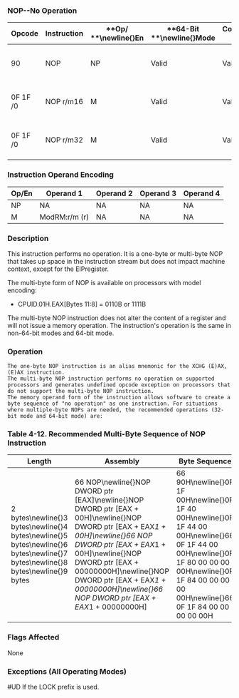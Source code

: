 ### NOP--No Operation


|**Opcode**|**Instruction**|**Op/ **\newline{}**En**|**64-Bit **\newline{}**Mode**|**Compat/**\newline{}**Leg Mode**|**Description**|
|----------|---------------|------------------------|-----------------------------|---------------------------------|---------------|
|90|NOP|NP|Valid|Valid|One byte no-operation instruction.|
|0F 1F /0|NOP r/m16|M|Valid|Valid|Multi-byte no-operation instruction.|
|0F 1F /0|NOP r/m32|M|Valid|Valid|Multi-byte no-operation instruction.|
### Instruction Operand Encoding


|Op/En|Operand 1|Operand 2|Operand 3|Operand 4|
|-----|---------|---------|---------|---------|
|NP|NA|NA|NA|NA|
|M|ModRM:r/m (r)|NA|NA|NA|
### Description


This instruction performs no operation. It is a one-byte or multi-byte NOP that takes up space in the instruction stream but does not impact machine context, except for the EIPregister.

The multi-byte form of NOP is available on processors with model encoding:

*  CPUID.01H.EAX[Bytes 11:8] = 0110B or 1111B

The multi-byte NOP instruction does not alter the content of a register and will not issue a memory operation. The instruction's operation is the same in non-64-bit modes and 64-bit mode.


### Operation

```info-verb
The one-byte NOP instruction is an alias mnemonic for the XCHG (E)AX, (E)AX instruction.
The multi-byte NOP instruction performs no operation on supported processors and generates undefined opcode exception on processors that do not support the multi-byte NOP instruction.
The memory operand form of the instruction allows software to create a byte sequence of "no operation" as one instruction. For situations where multiple-byte NOPs are needed, the recommended operations (32-bit mode and 64-bit mode) are: 
```
### Table 4-12.  Recommended Multi-Byte Sequence of NOP Instruction


|**Length**|**Assembly**|**Byte Sequence**|
|----------|------------|-----------------|
|2 bytes\newline{}3 bytes\newline{}4 bytes\newline{}5 bytes\newline{}6 bytes\newline{}7 bytes\newline{}8 bytes\newline{}9 bytes|66 NOP\newline{}NOP DWORD ptr [EAX]\newline{}NOP DWORD ptr [EAX + 00H]\newline{}NOP DWORD ptr [EAX + EAX*1 + 00H]\newline{}66 NOP DWORD ptr [EAX + EAX*1 + 00H]\newline{}NOP DWORD ptr [EAX + 00000000H]\newline{}NOP DWORD ptr [EAX + EAX*1 + 00000000H]\newline{}66 NOP DWORD ptr [EAX + EAX*1 + 00000000H]|66 90H\newline{}0F 1F 00H\newline{}0F 1F 40 00H\newline{}0F 1F 44 00 00H\newline{}66 0F 1F 44 00 00H\newline{}0F 1F 80 00 00 00 00H\newline{}0F 1F 84 00 00 00 00 00H\newline{}66 0F 1F 84 00 00 00 00 00H|
### Flags Affected


None

### Exceptions (All Operating Modes)


#UD  If the LOCK prefix is used.

